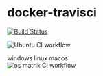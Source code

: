 # docker-travisci
 [![Build Status](https://travis-ci.com/githubfoam/docker-travisci.svg?branch=master)](https://travis-ci.com/githubfoam/docker-travisci)  

![Ubuntu CI workflow](https://github.com/githubfoam/ubuntu_sandbox/workflows/Ubuntu%20CI%20workflow/badge.svg?branch=main)  

windows linux macos  
![os matrix CI workflow](https://github.com/githubfoam/ubuntu_sandbox/workflows/os%20matrix%20CI%20workflow/badge.svg?branch=main)  

~~~  
~~~  
